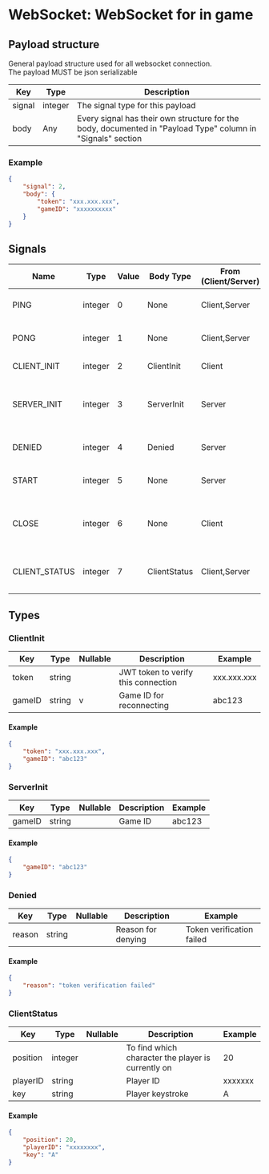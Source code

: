 # WebSocket: WebSocket for in game
## Payload structure
General payload structure used for all websocket connection.  
The payload MUST be json serializable

| Key    | Type    | Description                                                                                                 |
| ---    | ---     | ---                                                                                                         |
| signal | integer | The signal type for this payload                                                                            |
| body   | Any     | Every signal has their own structure for the body, documented in "Payload Type" column in "Signals" section |
### Example
```json
{
    "signal": 2,
    "body": {
        "token": "xxx.xxx.xxx",
        "gameID": "xxxxxxxxxx"
    }
}
```

## Signals
| Name          | Type    | Value | Body Type    | From (Client/Server) | Description                                                        |
|---------------|---------|-------|--------------|----------------------|--------------------------------------------------------------------|
| PING          | integer | 0     | None         | Client,Server        | Used for connection test                                           |
| PONG          | integer | 1     | None         | Client,Server        | Used for connection test                                           |
| CLIENT_INIT   | integer | 2     | ClientInit   | Client               | Client init message                                                |
| SERVER_INIT   | integer | 3     | ServerInit   | Server               | Server init message, basically a response to "client init"         |
| DENIED        | integer | 4     | Denied       | Server               | Server denied the connection                                       |
| START         | integer | 5     | None         | Server               | Triggers game start event                                          |
| CLOSE         | integer | 6     | None         | Client               | If possible, the client will send this signal before disconnecting |
| CLIENT_STATUS | integer | 7     | ClientStatus | Client,Server        | Sent client status like player position                            |

## Types
### ClientInit
| Key    | Type   | Nullable | Description                         | Example     |
| ---    | ---    | ---      | ---                                 | ---         |
| token  | string |          | JWT token to verify this connection | xxx.xxx.xxx |
| gameID | string | v        | Game ID for reconnecting            | abc123      |

#### Example
```json
{
    "token": "xxx.xxx.xxx",
    "gameID": "abc123"
}
```

### ServerInit
| Key    | Type   | Nullable | Description | Example |
| ---    | ---    | ---      | ---         | ---     |
| gameID | string |          | Game ID     | abc123  |

#### Example
```json
{
    "gameID": "abc123"
}
```

### Denied
| Key    | Type   | Nullable | Description        | Example                   |
| ---    | ---    | ---      | ---                | ---                       |
| reason | string |          | Reason for denying | Token verification failed |

#### Example
```json
{
    "reason": "token verification failed"
}
```

### ClientStatus
| Key      | Type    | Nullable | Description                                        | Example |
| ---      | ---     | ---      | ---                                                | ---     |
| position | integer |          | To find which character the player is currently on | 20      |
| playerID | string  |          | Player ID                                          | xxxxxxx |
| key      | string  |          | Player keystroke                                   | A       |

#### Example
```json
{
    "position": 20,
    "playerID": "xxxxxxxx",
    "key": "A"
}
```
